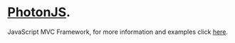 [PhotonJS](http://suedama1756.github.com/PhotonJS/main.html).
========

JavaScript MVC Framework, for more information and examples click [here](http://suedama1756.github.com/PhotonJS/main.html).
